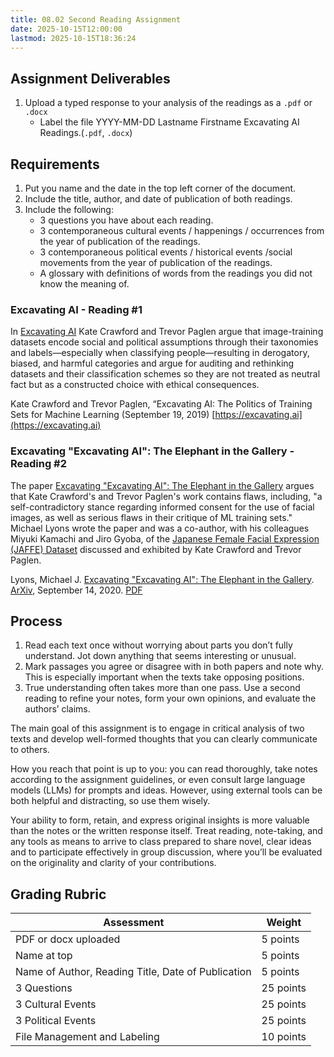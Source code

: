 ```yaml
---
title: 08.02 Second Reading Assignment
date: 2025-10-15T12:00:00
lastmod: 2025-10-15T18:36:24
---
```


## Assignment Deliverables

1. Upload a typed response to your analysis of the readings as a `.pdf` or `.docx`
   - Label the file YYYY-MM-DD Lastname Firstname Excavating AI Readings.(`.pdf`, `.docx`)

## Requirements

1. Put you name and the date in the top left corner of the document.
2. Include the title, author, and date of publication of both readings.
3. Include the following:
   - 3 questions you have about each reading.
   - 3 contemporaneous cultural events / happenings / occurrences from the year of publication of the readings.
   - 3 contemporaneous political events / historical events /social movements from the year of publication of the readings.
   - A glossary with definitions of words from the readings you did not know the meaning of.

### Excavating AI - Reading #1

In [Excavating AI](https://excavating.ai) Kate Crawford and Trevor Paglen argue that image-training datasets encode social and political assumptions through their taxonomies and labels—especially when classifying people—resulting in derogatory, biased, and harmful categories and argue for auditing and rethinking datasets and their classification schemes so they are not treated as neutral fact but as a constructed choice with ethical consequences.

Kate Crawford and Trevor Paglen, “Excavating AI: The Politics of Training Sets for Machine Learning (September 19, 2019) [https://excavating.ai](https://excavating.ai)

### Excavating "Excavating AI": The Elephant in the Gallery - Reading #2

The paper [Excavating "Excavating AI": The Elephant in the Gallery](https://arxiv.org/pdf/2009.01215) argues that Kate Crawford's and Trevor Paglen's work contains flaws, including, "a self-contradictory stance regarding informed consent for the use of facial images, as well as serious flaws in their critique of ML training sets." Michael Lyons wrote the paper and was a co-author, with his colleagues Miyuki Kamachi and Jiro Gyoba, of the [Japanese Female Facial Expression (JAFFE) Dataset](https://zenodo.org/records/14974867) discussed and exhibited by Kate Crawford and Trevor Paglen.

Lyons, Michael J. [Excavating "Excavating AI": The Elephant in the Gallery](https://arxiv.org/pdf/2009.01215). [ArXiv](https://doi.org/10.48550/arXiv.2009.01215), September 14, 2020. [PDF](https://arxiv.org/pdf/2009.01215)

## Process

1. Read each text once without worrying about parts you don’t fully understand. Jot down anything that seems interesting or unusual.
2. Mark passages you agree or disagree with in both papers and note why. This is especially important when the texts take opposing positions.
3. True understanding often takes more than one pass. Use a second reading to refine your notes, form your own opinions, and evaluate the authors’ claims.

The main goal of this assignment is to engage in critical analysis of two texts and develop well-formed thoughts that you can clearly communicate to others.

How you reach that point is up to you: you can read thoroughly, take notes according to the assignment guidelines, or even consult large language models (LLMs) for prompts and ideas. However, using external tools can be both helpful and distracting, so use them wisely.

Your ability to form, retain, and express original insights is more valuable than the notes or the written response itself. Treat reading, note-taking, and any tools as means to arrive to class prepared to share novel, clear ideas and to participate effectively in group discussion, where you’ll be evaluated on the originality and clarity of your contributions.

## Grading Rubric

<div class="responsive-table-markdown">

| Assessment                                         | Weight    |
| -------------------------------------------------- | --------- |
| PDF or docx uploaded                               | 5 points  |
| Name at top                                        | 5 points  |
| Name of Author, Reading Title, Date of Publication | 5 points  |
| 3 Questions                                        | 25 points |
| 3 Cultural Events                                  | 25 points |
| 3 Political Events                                 | 25 points |
| File Management and Labeling                       | 10 points |

</div>
